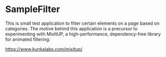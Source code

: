 # SampleFilter
This is small test application to filter certain elements on a page based on categories. 
The motive behind this application is a precursor to experimenting with MixItUP, 
a high-performance, dependency-free library for animated filtering:

https://www.kunkalabs.com/mixitup/
